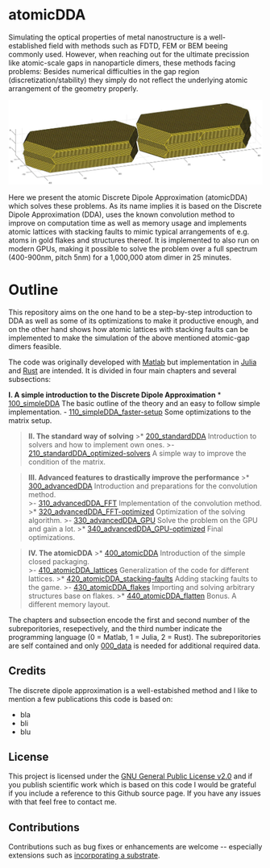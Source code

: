 # atomicDDA

Simulating the optical properties of metal nanostructure is a well-established field with methods such as FDTD, FEM or BEM beeing commonly used. However, when reaching out for the ultimate precission like atomic-scale gaps in nanoparticle dimers, these methods facing problems: Besides numerical difficulties in the gap region (discretization/stability) they simply do not reflect the underlying atomic arrangement of the geometry properly.

![A gold dimer ready to be simulated](/003_media/regrown-dimer_1-000-000-atoms.jpg "A gold dimer ready to be simulated")

Here we present the atomic Discrete Dipole Approximation (atomicDDA) which solves these problems. As its name implies it is based on the Discrete Dipole Approximation (DDA), uses the known convolution method to improve on computation time as well as memory usage and implements atomic lattices with stacking faults to mimic typical arrangements of e.g. atoms in gold flakes and structures thereof. It is implemented to also run on modern GPUs, making it possible to solve the problem over a full spectrum (400-900nm, pitch 5nm) for a 1,000,000 atom dimer in 25 minutes.

# Outline

This repository aims on the one hand to be a step-by-step introduction to DDA as well as some of its optimizations to make it productive enough, and on the other hand shows how atomic lattices with stacking faults can be implemented to make the simulation of the above mentioned atomic-gap dimers feasible.

The code was originally developed with [Matlab](https://www.mathworks.com/products/matlab.html "Link to Matlab product page from MathWorks") but implementation in [Julia](https://julialang.org/ "Link to the Julia programming language homepage") and [Rust](https://www.rust-lang.org/ "Linkt to the Rust programming language homepage") are intended. It is divided in four main chapters and several subsections:

__I. A simple introduction to the Discrete Dipole Approximation__
    * [100_simpleDDA]()
        The basic outline of the theory and an easy to follow simple implementation.
    - [110_simpleDDA_faster-setup]()
        Some optimizations to the matrix setup.
    
>__II. The standard way of solving__
    >* [200_standardDDA]()
        Introduction to solvers and how to implement own ones.
    >- [210_standardDDA_optimized-solvers]()
        A simple way to improve the condition of the matrix.

>__III. Advanced features to drastically improve the performance__
    >* [300_advancedDDA]()
        Introduction and preparations for the convolution method.    
    >- [310_advancedDDA_FFT]()
        Implementation of the convolution method.
    >* [320_advancedDDA_FFT-optimized]()
        Optimization of the solving algorithm.
    >- [330_advancedDDA_GPU]()
        Solve the problem on the GPU and gain a lot.
    >* [340_advancedDDA_GPU-optimized]()
        Final optimizations.

>__IV. The atomicDDA__
    >* [400_atomicDDA]()
        Introduction of the simple closed packaging.    
    >- [410_atomicDDA_lattices]()
        Generalization of the code for different lattices.
    >* [420_atomicDDA_stacking-faults]()
        Adding stacking faults to the game.
    >- [430_atomicDDA_flakes]()
        Importing and solving arbitrary structures base on flakes.
    >* [440_atomicDDA_flatten]()
        Bonus. A different memory layout.

The chapters and subsection encode the first and second number of the subreporitories, resepectively, and the third number indicate the programming language (0 = Matlab, 1 = Julia, 2 = Rust). The subreporitories are self contained and only [000_data]() is needed for additional required data.


## Credits
The discrete dipole approximation is a well-estabished method and I like to mention a few publications this code is based on:
* bla
* bli
* blu


## License
This project is licensed under the [GNU General Public License v2.0](LICENSE "Link to the GPL") and if you publish scientific work which is based on this code I would be grateful if you include a reference to this Github source page. If you have any issues with that feel free to contact me.


## Contributions
Contributions such as bug fixes or enhancements are welcome -- especially extensions such as [incorporating a substrate]().
